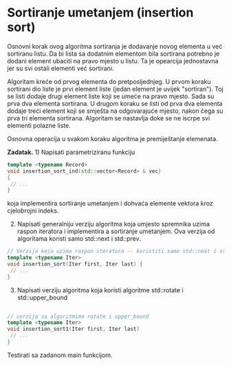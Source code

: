 # Sortiranje umetanjem (insertion sort)

Osnovni korak ovog algoritma sortiranja je dodavanje novog elementa u već sortiranu 
listu. Da bi lista sa dodatnim elementom bila sortirana potrebno je dodani element ubaciti na pravo mjesto 
u listu. Ta je opearcija jednostavna jer su svi ostali elementi već sortirani.

Algoritam kreće od prvog elementa do pretposljednjeg. U prvom koraku sortirani dio liste je 
prvi element liste (jedan element je uvijek "sortiran"). Toj se listi dodaje drugi element liste 
koji se umeće na pravo mjesto. Sada su prva dva elementa sortirana. U drugom koraku se listi od prva dva 
elementa dodaje treći element koji se smješta na odgovarajuće mjesto, nakon čega su prva tri elementa 
sortirana. Algoritam se nastavlja doke se ne iscrpe svi elementi polazne liste. 

Osnovna operacija u svakom koraku algoritma je premiještanje elemenata. 

 **Zadatak.**  1) Napisati parametriziranu funkciju 


```C++
template <typename Record>
void insertion_sort_ind(std::vector<Record> & vec)
{
 // ...
}
```
koja implementira sortiranje umetanjem i dohvaća elemente vektora kroz cjelobrojni indeks. 

2) Napisati generalniju verziju algoritma koja umjesto spremnika uzima raspon iteratora
i implementira a sortiranje umetanjem. Ova verzija od algoritama koristi samo std::next i std::prev.

```C++
// Verzija koja uzima raspon iteratora -- koristiti samo std::next i std::prev
template <typename Iter>
void insertion_sort(Iter first, Iter last) {
 // ...
}
```
3) Napisati verziju algoritma koja koristi algoritme std::rotate i std::upper_bound

```C++
  
// verzija sa algoritmima rotate i upper_bound
template <typename Iter>
void insertion_sort1(Iter first, Iter last)
 // ...
}
```
Testirati sa zadanom main funkcijom.

